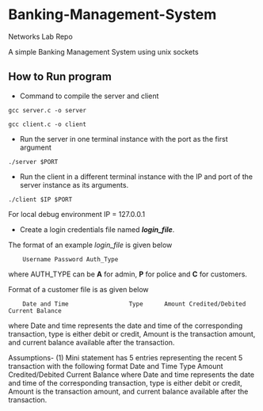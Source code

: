 # Banking-Management-System
Networks Lab Repo

A simple Banking Management System using unix sockets

## How to Run program
* Command to compile the server and client
```
gcc server.c -o server

gcc client.c -o client
```
* Run the server in one terminal instance with the port as the first argument
```
./server $PORT
```
* Run the client in a different terminal instance with the IP and port of the server instance as its arguments.
```
./client $IP $PORT
```
For local debug environment IP = 127.0.0.1
* Create a login credentials file named ***login_file***.

 The format of an example *login_file* is given below
 
		Username Password Auth_Type
		
where AUTH_TYPE can be **A** for admin, **P** for police and **C** for customers.


Format of a customer file is as given below

		Date and Time                 Type      Amount Credited/Debited         Current Balance

where Date and time represents the date and time of the corresponding transaction, type is either debit or credit, Amount is the 		transaction amount, and current balance available after the transaction.

Assumptions-
	(1) Mini statement has 5 entries representing the recent 5 transaction with the following format
		Date and Time                 Type      Amount Credited/Debited         Current Balance
 	where Date and time represents the date and time of the corresponding transaction, type is either debit or credit, Amount is the transaction amount, and current balance available after the transaction. 
